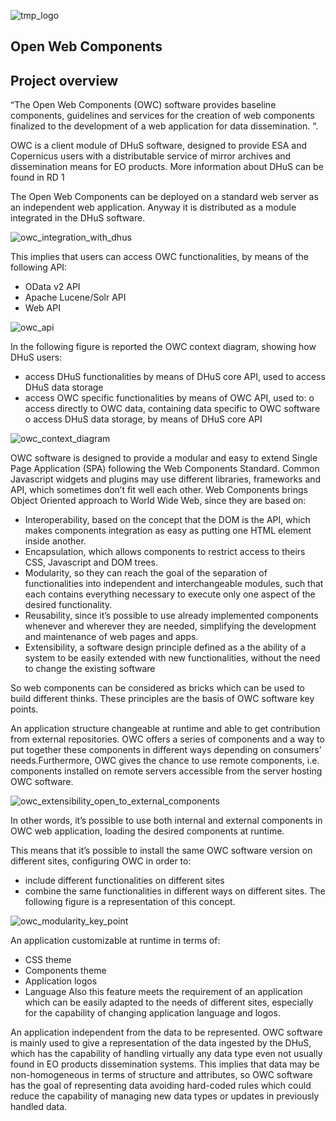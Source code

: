 ![tmp_logo](https://cloud.githubusercontent.com/assets/1030870/14318043/59c2d312-fc0b-11e5-9fae-3b4c21a0f94e.png)

## Open Web Components



## Project overview
“The Open Web Components (OWC) software provides baseline components, guidelines and services for the creation of web components finalized to the development of a web application for data dissemination. “.

OWC is a client module of DHuS software, designed to provide ESA and Copernicus users with a distributable service of mirror archives and dissemination means for EO products.
More information about DHuS can be found in RD 1 

The Open Web Components can be deployed on a standard web server as an independent web application. Anyway it is distributed as a module integrated in the DHuS software.

 
![owc_integration_with_dhus](https://cloud.githubusercontent.com/assets/1030870/14317943/e85002a4-fc0a-11e5-97c4-d0ff18a98518.png)

This implies that users can access OWC functionalities, by means of the following API:
- OData v2 API
- Apache Lucene/Solr API
- Web API

 
![owc_api](https://cloud.githubusercontent.com/assets/1030870/14317952/fc13e8a0-fc0a-11e5-8c11-90a7878d4998.png)

In the following figure is reported the OWC context diagram, showing how DHuS users:
- access DHuS functionalities by means of DHuS core API, used to access DHuS data storage
- access OWC specific functionalities by means of OWC API, used to:
o access directly to OWC data, containing data specific to OWC software
o access DHuS data storage, by means of DHuS core API

 

![owc_context_diagram](https://cloud.githubusercontent.com/assets/1030870/14317982/1037ab50-fc0b-11e5-89db-8568ea21da74.png)


OWC software is designed to provide a modular and easy to extend Single Page Application (SPA) following the Web Components Standard.
Common Javascript widgets and plugins may use different libraries, frameworks and API, which sometimes don’t fit well each other.
Web Components brings Object Oriented approach to World Wide Web, since they are based on:
- Interoperability, based on the concept that the DOM is the API, which makes components integration as easy as putting one HTML element inside another.
- Encapsulation, which allows components to restrict access to theirs CSS, Javascript and DOM trees.
- Modularity, so they can reach the goal of the separation of functionalities into independent and interchangeable modules, such that each contains everything necessary to execute only one aspect of the desired functionality.
- Reusability, since it’s possible to use already implemented components whenever and wherever they are needed, simplifying the development and maintenance of web pages and apps.
- Extensibility, a software design principle defined as a the ability of a system to be easily extended with new functionalities, without the need to change the existing software 

So web components can be considered as bricks which can be used to build different thinks.
These principles are the basis of OWC software key points.

An application structure changeable at runtime and able to get contribution from external repositories.
OWC offers a series of components and a way to put together these components in different ways depending on consumers’ needs.Furthermore, OWC gives the chance to use remote components, i.e. components installed on remote servers accessible from the server hosting OWC software.
 
![owc_extensibility_open_to_external_components](https://cloud.githubusercontent.com/assets/1030870/14317989/1f43b2ec-fc0b-11e5-9560-b7ecb5c610b9.png)


In other words, it’s possible to use both internal and external components in OWC web application, loading the desired components at runtime. 

This means that it’s possible to install the same OWC software version on different sites,  configuring OWC in order to:
-  include different functionalities on different sites  
- combine the same functionalities in different ways on different sites. 
The following figure is a representation of this concept.

 
![owc_modularity_key_point](https://cloud.githubusercontent.com/assets/1030870/14318027/457432a2-fc0b-11e5-8d38-83aa0df3d44c.png)


An application customizable at runtime in terms of:
- CSS theme
- Components theme
- Application logos
- Language
Also this feature meets the requirement of an application which can be easily adapted to the needs of different sites, especially for the capability of changing application language and logos.

An application independent from the data to be represented.
OWC software is mainly used to give a representation of the data ingested by the DHuS, which has the capability of handling virtually any data type even not usually found in EO products dissemination systems. 
This implies that data may be non-homogeneous in terms of structure and attributes, so OWC software has the goal of representing data avoiding hard-coded rules which could reduce the capability of managing new data types or updates in previously handled data.

